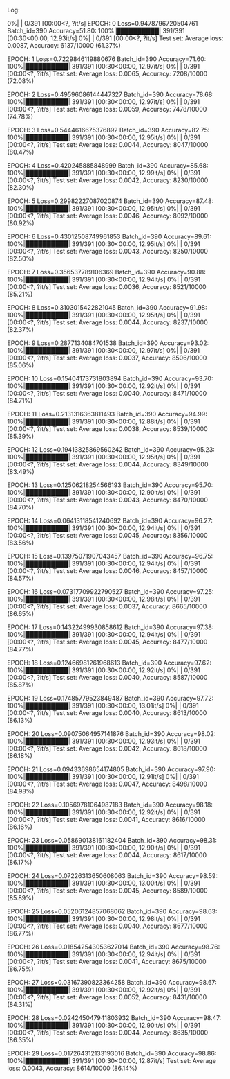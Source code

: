 
Log:

  0%|          | 0/391 [00:00<?, ?it/s]
EPOCH: 0
Loss=0.9478796720504761 Batch_id=390 Accuracy=51.80: 100%|██████████| 391/391 [00:30<00:00, 12.93it/s]
  0%|          | 0/391 [00:00<?, ?it/s]
Test set: Average loss: 0.0087, Accuracy: 6137/10000 (61.37%)

EPOCH: 1
Loss=0.7229846119880676 Batch_id=390 Accuracy=71.60: 100%|██████████| 391/391 [00:30<00:00, 12.97it/s]
  0%|          | 0/391 [00:00<?, ?it/s]
Test set: Average loss: 0.0065, Accuracy: 7208/10000 (72.08%)

EPOCH: 2
Loss=0.49596086144447327 Batch_id=390 Accuracy=78.68: 100%|██████████| 391/391 [00:30<00:00, 12.97it/s]
  0%|          | 0/391 [00:00<?, ?it/s]
Test set: Average loss: 0.0059, Accuracy: 7478/10000 (74.78%)

EPOCH: 3
Loss=0.5444616675376892 Batch_id=390 Accuracy=82.75: 100%|██████████| 391/391 [00:30<00:00, 12.95it/s]
  0%|          | 0/391 [00:00<?, ?it/s]
Test set: Average loss: 0.0044, Accuracy: 8047/10000 (80.47%)

EPOCH: 4
Loss=0.420245885848999 Batch_id=390 Accuracy=85.68: 100%|██████████| 391/391 [00:30<00:00, 12.99it/s]
  0%|          | 0/391 [00:00<?, ?it/s]
Test set: Average loss: 0.0042, Accuracy: 8230/10000 (82.30%)

EPOCH: 5
Loss=0.29982227087020874 Batch_id=390 Accuracy=87.48: 100%|██████████| 391/391 [00:30<00:00, 12.95it/s]
  0%|          | 0/391 [00:00<?, ?it/s]
Test set: Average loss: 0.0046, Accuracy: 8092/10000 (80.92%)

EPOCH: 6
Loss=0.43012508749961853 Batch_id=390 Accuracy=89.61: 100%|██████████| 391/391 [00:30<00:00, 12.95it/s]
  0%|          | 0/391 [00:00<?, ?it/s]
Test set: Average loss: 0.0043, Accuracy: 8250/10000 (82.50%)

EPOCH: 7
Loss=0.356537789106369 Batch_id=390 Accuracy=90.88: 100%|██████████| 391/391 [00:30<00:00, 12.94it/s]
  0%|          | 0/391 [00:00<?, ?it/s]
Test set: Average loss: 0.0036, Accuracy: 8521/10000 (85.21%)

EPOCH: 8
Loss=0.3103015422821045 Batch_id=390 Accuracy=91.98: 100%|██████████| 391/391 [00:30<00:00, 12.95it/s]
  0%|          | 0/391 [00:00<?, ?it/s]
Test set: Average loss: 0.0044, Accuracy: 8237/10000 (82.37%)

EPOCH: 9
Loss=0.2877134084701538 Batch_id=390 Accuracy=93.02: 100%|██████████| 391/391 [00:30<00:00, 12.97it/s]
  0%|          | 0/391 [00:00<?, ?it/s]
Test set: Average loss: 0.0037, Accuracy: 8506/10000 (85.06%)

EPOCH: 10
Loss=0.15404173731803894 Batch_id=390 Accuracy=93.70: 100%|██████████| 391/391 [00:30<00:00, 12.92it/s]
  0%|          | 0/391 [00:00<?, ?it/s]
Test set: Average loss: 0.0040, Accuracy: 8471/10000 (84.71%)

EPOCH: 11
Loss=0.2131316363811493 Batch_id=390 Accuracy=94.99: 100%|██████████| 391/391 [00:30<00:00, 12.88it/s]
  0%|          | 0/391 [00:00<?, ?it/s]
Test set: Average loss: 0.0038, Accuracy: 8539/10000 (85.39%)

EPOCH: 12
Loss=0.19413825869560242 Batch_id=390 Accuracy=95.23: 100%|██████████| 391/391 [00:30<00:00, 12.95it/s]
  0%|          | 0/391 [00:00<?, ?it/s]
Test set: Average loss: 0.0044, Accuracy: 8349/10000 (83.49%)

EPOCH: 13
Loss=0.12506218254566193 Batch_id=390 Accuracy=95.70: 100%|██████████| 391/391 [00:30<00:00, 12.90it/s]
  0%|          | 0/391 [00:00<?, ?it/s]
Test set: Average loss: 0.0043, Accuracy: 8470/10000 (84.70%)

EPOCH: 14
Loss=0.06413118541240692 Batch_id=390 Accuracy=96.27: 100%|██████████| 391/391 [00:30<00:00, 12.94it/s]
  0%|          | 0/391 [00:00<?, ?it/s]
Test set: Average loss: 0.0045, Accuracy: 8356/10000 (83.56%)

EPOCH: 15
Loss=0.13975071907043457 Batch_id=390 Accuracy=96.75: 100%|██████████| 391/391 [00:30<00:00, 12.94it/s]
  0%|          | 0/391 [00:00<?, ?it/s]
Test set: Average loss: 0.0046, Accuracy: 8457/10000 (84.57%)

EPOCH: 16
Loss=0.07317709922790527 Batch_id=390 Accuracy=97.25: 100%|██████████| 391/391 [00:30<00:00, 12.98it/s]
  0%|          | 0/391 [00:00<?, ?it/s]
Test set: Average loss: 0.0037, Accuracy: 8665/10000 (86.65%)

EPOCH: 17
Loss=0.14322499930858612 Batch_id=390 Accuracy=97.38: 100%|██████████| 391/391 [00:30<00:00, 12.94it/s]
  0%|          | 0/391 [00:00<?, ?it/s]
Test set: Average loss: 0.0045, Accuracy: 8477/10000 (84.77%)

EPOCH: 18
Loss=0.12466981261968613 Batch_id=390 Accuracy=97.62: 100%|██████████| 391/391 [00:30<00:00, 12.92it/s]
  0%|          | 0/391 [00:00<?, ?it/s]
Test set: Average loss: 0.0040, Accuracy: 8587/10000 (85.87%)

EPOCH: 19
Loss=0.17485779523849487 Batch_id=390 Accuracy=97.72: 100%|██████████| 391/391 [00:30<00:00, 13.01it/s]
  0%|          | 0/391 [00:00<?, ?it/s]
Test set: Average loss: 0.0040, Accuracy: 8613/10000 (86.13%)

EPOCH: 20
Loss=0.09075064957141876 Batch_id=390 Accuracy=98.02: 100%|██████████| 391/391 [00:30<00:00, 12.93it/s]
  0%|          | 0/391 [00:00<?, ?it/s]
Test set: Average loss: 0.0042, Accuracy: 8618/10000 (86.18%)

EPOCH: 21
Loss=0.09433698654174805 Batch_id=390 Accuracy=97.90: 100%|██████████| 391/391 [00:30<00:00, 12.91it/s]
  0%|          | 0/391 [00:00<?, ?it/s]
Test set: Average loss: 0.0047, Accuracy: 8498/10000 (84.98%)

EPOCH: 22
Loss=0.10569781064987183 Batch_id=390 Accuracy=98.18: 100%|██████████| 391/391 [00:30<00:00, 12.92it/s]
  0%|          | 0/391 [00:00<?, ?it/s]
Test set: Average loss: 0.0041, Accuracy: 8616/10000 (86.16%)

EPOCH: 23
Loss=0.058690138161182404 Batch_id=390 Accuracy=98.31: 100%|██████████| 391/391 [00:30<00:00, 12.90it/s]
  0%|          | 0/391 [00:00<?, ?it/s]
Test set: Average loss: 0.0044, Accuracy: 8617/10000 (86.17%)

EPOCH: 24
Loss=0.07226313650608063 Batch_id=390 Accuracy=98.59: 100%|██████████| 391/391 [00:30<00:00, 13.00it/s]
  0%|          | 0/391 [00:00<?, ?it/s]
Test set: Average loss: 0.0045, Accuracy: 8589/10000 (85.89%)

EPOCH: 25
Loss=0.05206124857068062 Batch_id=390 Accuracy=98.63: 100%|██████████| 391/391 [00:30<00:00, 12.98it/s]
  0%|          | 0/391 [00:00<?, ?it/s]
Test set: Average loss: 0.0040, Accuracy: 8677/10000 (86.77%)

EPOCH: 26
Loss=0.018542543053627014 Batch_id=390 Accuracy=98.76: 100%|██████████| 391/391 [00:30<00:00, 12.94it/s]
  0%|          | 0/391 [00:00<?, ?it/s]
Test set: Average loss: 0.0041, Accuracy: 8675/10000 (86.75%)

EPOCH: 27
Loss=0.03167390823364258 Batch_id=390 Accuracy=98.67: 100%|██████████| 391/391 [00:30<00:00, 12.92it/s]
  0%|          | 0/391 [00:00<?, ?it/s]
Test set: Average loss: 0.0052, Accuracy: 8431/10000 (84.31%)

EPOCH: 28
Loss=0.024245047941803932 Batch_id=390 Accuracy=98.47: 100%|██████████| 391/391 [00:30<00:00, 12.90it/s]
  0%|          | 0/391 [00:00<?, ?it/s]
Test set: Average loss: 0.0044, Accuracy: 8635/10000 (86.35%)

EPOCH: 29
Loss=0.017264312133193016 Batch_id=390 Accuracy=98.86: 100%|██████████| 391/391 [00:30<00:00, 12.87it/s]
Test set: Average loss: 0.0043, Accuracy: 8614/10000 (86.14%)
